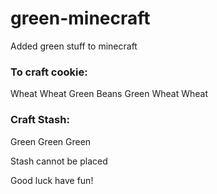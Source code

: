 # green-minecraft
Added green stuff to minecraft

### To craft cookie:
Wheat       Wheat
Green Beans Green
Wheat       Wheat

### Craft Stash:
Green Green Green

Stash cannot be placed

Good luck have fun!
